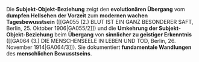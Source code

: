 
Die **Subjekt-Objekt-Beziehung** zeigt den **evolutionären Übergang** vom **dumpfen Hellsehen der Vorzeit** zum **modernen wachen Tagesbewusstsein** ([[GA055 (2.) BLUT IST EIN GANZ BESONDERER SAFT, Berlin, 25. Oktober 1906|GA055/2]]) und die **Umkehrung der Subjekt-Objekt-Beziehung** beim **Übergang** von **sinnlicher zu geistiger Erkenntnis** ([[GA064 (3.) DIE MENSCHENSEELE IN LEBEN UND TOD, Berlin, 26. November 1914|GA064/3]]). Sie dokumentiert **fundamentale Wandlungen** des **menschlichen Bewusstseins**.
